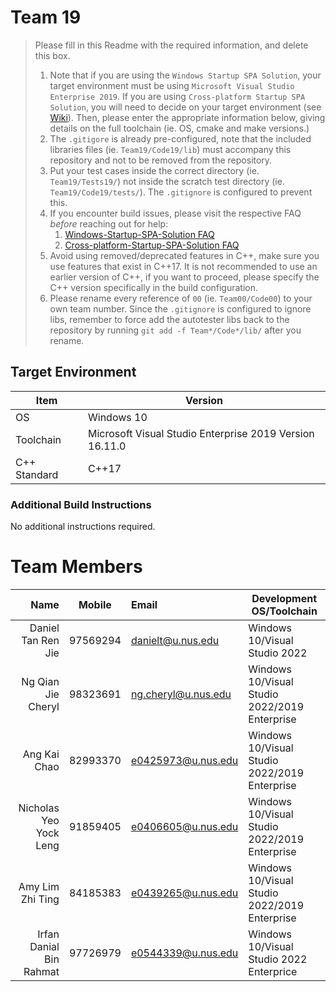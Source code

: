 # Team 19

> Please fill in this Readme with the required information, and delete this box.
> 
> 1. Note that if you are using the `Windows Startup SPA Solution`, your target environment must be using `Microsoft Visual Studio Enterprise 2019`. 
>   If you are using `Cross-platform Startup SPA Solution`, you will need to decide on your target environment (see [Wiki](https://github.com/nus-cs3203/project-wiki/wiki/Version-Control-System-and-Code-Repository)).
>   Then, please enter the appropriate information below, giving details on the full toolchain (ie. OS, cmake and make versions.)
> 2. The `.gitigore` is already pre-configured, note that the included libraries files (ie. `Team19/Code19/lib`) must accompany this repository and not to be removed from the repository.
> 3. Put your test cases inside the correct directory (ie. `Team19/Tests19/`) not inside the scratch test directory (ie. `Team19/Code19/tests/`). The `.gitignore` is configured to prevent this.
> 4. If you encounter build issues, please visit the respective FAQ *before* reaching out for help:
>     1. [Windows-Startup-SPA-Solution FAQ](https://github.com/nus-cs3203/project-wiki/wiki/Windows-Startup-SPA-Solution#faq)
>     2. [Cross-platform-Startup-SPA-Solution FAQ](https://github.com/nus-cs3203/project-wiki/wiki/Cross-platform-Startup-SPA-Solution#faq)
> 5. Avoid using removed/deprecated features in C++, make sure you use features that exist in C++17. It is not recommended to use an earlier version of C++, if you want to proceed, please specify the C++ version specifically in the build configuration.
> 6. Please rename every reference of `00` (ie. `Team00/Code00`) to your own team number. Since the `.gitignore` is configured to ignore libs, remember to force add the autotester libs back to the repository by running `git add -f Team*/Code*/lib/` after you rename.

## Target Environment

Item | Version
-|-
OS | Windows 10
Toolchain | Microsoft Visual Studio Enterprise 2019 Version 16.11.0
C++ Standard | C++17

### Additional Build Instructions

No additional instructions required.

# Team Members

Name | Mobile | Email | Development OS/Toolchain
-:|:-:|:-|-|
Daniel Tan Ren Jie | 97569294 | danielt@u.nus.edu | Windows 10/Visual Studio 2022
Ng Qian Jie Cheryl | 98323691 | ng.cheryl@u.nus.edu | Windows 10/Visual Studio 2022/2019 Enterprise
Ang Kai Chao | 82993370 | e0425973@u.nus.edu | Windows 10/Visual Studio 2022/2019 Enterprise
Nicholas Yeo Yock Leng | 91859405 | e0406605@u.nus.edu | Windows 10/Visual Studio 2022/2019 Enterprise
Amy Lim Zhi Ting | 84185383 | e0439265@u.nus.edu | Windows 10/Visual Studio 2022/2019 Enterprise
Irfan Danial Bin Rahmat | 97726979 | e0544339@u.nus.edu | Windows 10/Visual Studio 2022 Enterprice
